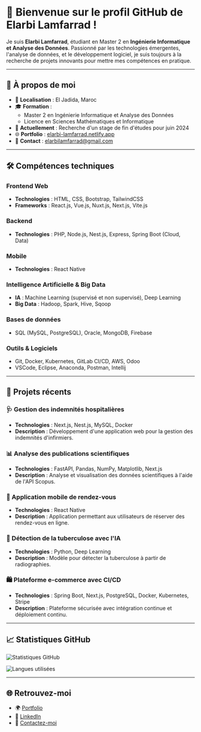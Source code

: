 # 👋 Bienvenue sur le profil GitHub de Elarbi Lamfarrad !

Je suis **Elarbi Lamfarrad**, étudiant en Master 2 en **Ingénierie Informatique et Analyse des Données**. Passionné par les technologies émergentes, l'analyse de données, et le développement logiciel, je suis toujours à la recherche de projets innovants pour mettre mes compétences en pratique.

---

## 🌟 À propos de moi

- 📍 **Localisation** : El Jadida, Maroc
- 🎓 **Formation** : 
  - Master 2 en Ingénierie Informatique et Analyse des Données
  - Licence en Sciences Mathématiques et Informatique
- 🔭 **Actuellement** : Recherche d'un stage de fin d'études pour juin 2024
- 🌐 **Portfolio** : [elarbi-lamfarrad.netlify.app](https://elarbi-lamfarrad.netlify.app/)
- 📧 **Contact** : [elarbilamfarrad@gmail.com](mailto:elarbilamfarrad@gmail.com)

---

## 🛠️ Compétences techniques

### Frontend Web
- **Technologies** : HTML, CSS, Bootstrap, TailwindCSS
- **Frameworks** : React.js, Vue.js, Nuxt.js, Next.js, Vite.js

### Backend
- **Technologies** : PHP, Node.js, Nest.js, Express, Spring Boot (Cloud, Data)

### Mobile
- **Technologies** : React Native

### Intelligence Artificielle & Big Data
- **IA** : Machine Learning (supervisé et non supervisé), Deep Learning
- **Big Data** : Hadoop, Spark, Hive, Sqoop

### Bases de données
- SQL (MySQL, PostgreSQL), Oracle, MongoDB, Firebase

### Outils & Logiciels
- Git, Docker, Kubernetes, GitLab CI/CD, AWS, Odoo
- VSCode, Eclipse, Anaconda, Postman, Intellij

---

## 💼 Projets récents

### 🩺 Gestion des indemnités hospitalières
- **Technologies** : Next.js, Nest.js, MySQL, Docker
- **Description** : Développement d'une application web pour la gestion des indemnités d'infirmiers.

### 📊 Analyse des publications scientifiques
- **Technologies** : FastAPI, Pandas, NumPy, Matplotlib, Next.js
- **Description** : Analyse et visualisation des données scientifiques à l'aide de l'API Scopus.

### 📱 Application mobile de rendez-vous
- **Technologies** : React Native
- **Description** : Application permettant aux utilisateurs de réserver des rendez-vous en ligne.

### 🩻 Détection de la tuberculose avec l'IA
- **Technologies** : Python, Deep Learning
- **Description** : Modèle pour détecter la tuberculose à partir de radiographies.

### 🛍️ Plateforme e-commerce avec CI/CD
- **Technologies** : Spring Boot, Next.js, PostgreSQL, Docker, Kubernetes, Stripe
- **Description** : Plateforme sécurisée avec intégration continue et déploiement continu.

---

## 📈 Statistiques GitHub

![Statistiques GitHub](https://github-readme-stats.vercel.app/api?username=Arbilamfarr&show_icons=true&theme=radical)

![Langues utilisées](https://github-readme-stats.vercel.app/api/top-langs/?username=Arbilamfarr&layout=compact&theme=radical)

---

## 🌐 Retrouvez-moi

- 🌍 [Portfolio](https://elarbi-lamfarrad.netlify.app/)
- 💼 [LinkedIn]([https://linkedin.com](https://www.linkedin.com/in/elarbi-lamfarrad-337b5b276/)) 
- 📧 [Contactez-moi](mailto:elarbilamfarrad@gmail.com)
